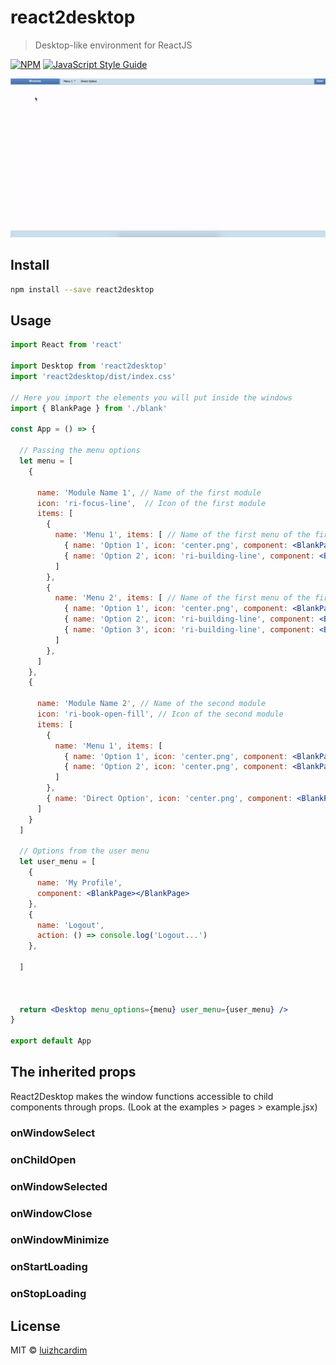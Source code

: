 # react2desktop

> Desktop-like environment for ReactJS

[![NPM](https://img.shields.io/npm/v/react2desktop.svg)](https://www.npmjs.com/package/react2desktop) [![JavaScript Style Guide](https://img.shields.io/badge/code_style-standard-brightgreen.svg)](https://standardjs.com)


![](d2r.gif)

## Install

```bash
npm install --save react2desktop
```

## Usage

```jsx
import React from 'react'

import Desktop from 'react2desktop'
import 'react2desktop/dist/index.css'

// Here you import the elements you will put inside the windows
import { BlankPage } from './blank' 

const App = () => {

  // Passing the menu options
  let menu = [
    {

      name: 'Module Name 1', // Name of the first module
      icon: 'ri-focus-line',  // Icon of the first module
      items: [
        {
          name: 'Menu 1', items: [ // Name of the first menu of the first module
            { name: 'Option 1', icon: 'center.png', component: <BlankPage></BlankPage> }, // The options from the menu...
            { name: 'Option 2', icon: 'ri-building-line', component: <BlankPage></BlankPage> },
          ]
        },
        {
          name: 'Menu 2', items: [ // Name of the first menu of the first module
            { name: 'Option 1', icon: 'center.png', component: <BlankPage></BlankPage> }, // The options from the menu...
            { name: 'Option 2', icon: 'ri-building-line', component: <BlankPage></BlankPage> },
            { name: 'Option 3', icon: 'ri-building-line', component: <BlankPage></BlankPage> },
          ]
        },
      ]
    },
    {

      name: 'Module Name 2', // Name of the second module
      icon: 'ri-book-open-fill', // Icon of the second module
      items: [
        {
          name: 'Menu 1', items: [
            { name: 'Option 1', icon: 'center.png', component: <BlankPage></BlankPage> },
            { name: 'Option 2', icon: 'center.png', component: <BlankPage></BlankPage> }
          ]
        },
        { name: 'Direct Option', icon: 'center.png', component: <BlankPage></BlankPage> }
      ]
    }
  ]

  // Options from the user menu
  let user_menu = [
    {
      name: 'My Profile',
      component: <BlankPage></BlankPage>
    },
    {
      name: 'Logout',
      action: () => console.log('Logout...')
    },

  ]

  

  return <Desktop menu_options={menu} user_menu={user_menu} />
}

export default App
```


## The inherited props 

React2Desktop makes the window functions accessible to child components through props. (Look at the examples > pages > example.jsx)

### onWindowSelect

### onChildOpen


### onWindowSelected


### onWindowClose

### onWindowMinimize


### onStartLoading

### onStopLoading



## License

MIT © [luizhcardim](https://github.com/luizhcardim)
